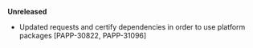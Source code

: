 **Unreleased**
* Updated requests and certify dependencies in order to use platform packages [PAPP-30822, PAPP-31096]